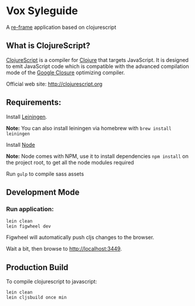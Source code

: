 # Vox Syleguide

A [re-frame](https://github.com/Day8/re-frame) application based on clojurescript

## What is ClojureScript? ##

[ClojureScript](http://clojurescript.org) is a compiler for [Clojure](http://clojure.org) that targets JavaScript. It is designed to emit JavaScript code which is compatible with the advanced compilation mode of the [Google Closure](https://developers.google.com/closure/compiler/) optimizing compiler.

Official web site: http://clojurescript.org

## Requirements: ##

Install [Leiningen](http://leiningen.org/).

**Note:** You can also install leiningen via homebrew with `brew install leiningen`

Install [Node](https://nodejs.org/en/)

**Note:** Node comes with NPM, use it to install dependencies  `npm install` on the project root, to get all the node modules required

Run `gulp` to compile sass assets

## Development Mode

### Run application:

```
lein clean
lein figwheel dev
```

Figwheel will automatically push cljs changes to the browser.

Wait a bit, then browse to [http://localhost:3449](http://localhost:3449).

## Production Build


To compile clojurescript to javascript:

```
lein clean
lein cljsbuild once min
```
